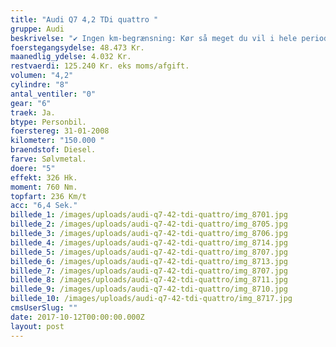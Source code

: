 ```yaml
---
title: "Audi Q7 4,2 TDi quattro "
gruppe: Audi
beskrivelse: "✔ Ingen km-begrænsning: Kør så meget du vil i hele perioden.\n\n✔ Mulighed for garanti på bilen i hele leasingperioden: Ingen uventede. værksteds regninger.\n\n✔ Vi tilbyder forsikring med fuld kasko helt ned til 18 år.\n\n✔ Skal vi hjælpe dig med at finde drømmebilen, tilbyder vi Danmarks bedste og bedste leasingpakker.\n\nKontakt os for mere info eller en prøvetur\n\n"
foerstegangsydelse: 48.473 Kr.
maanedlig_ydelse: 4.032 Kr.
restvaerdi: 125.240 Kr. eks moms/afgift.
volumen: "4,2"
cylindre: "8"
antal_ventiler: "0"
gear: "6"
traek: Ja.
btype: Personbil.
foerstereg: 31-01-2008
kilometer: "150.000 "
braendstof: Diesel.
farve: Sølvmetal.
doere: "5"
effekt: 326 Hk.
moment: 760 Nm.
topfart: 236 Km/t
acc: "6,4 Sek."
billede_1: /images/uploads/audi-q7-42-tdi-quattro/img_8701.jpg
billede_2: /images/uploads/audi-q7-42-tdi-quattro/img_8705.jpg
billede_3: /images/uploads/audi-q7-42-tdi-quattro/img_8706.jpg
billede_4: /images/uploads/audi-q7-42-tdi-quattro/img_8714.jpg
billede_5: /images/uploads/audi-q7-42-tdi-quattro/img_8707.jpg
billede_6: /images/uploads/audi-q7-42-tdi-quattro/img_8713.jpg
billede_7: /images/uploads/audi-q7-42-tdi-quattro/img_8707.jpg
billede_8: /images/uploads/audi-q7-42-tdi-quattro/img_8711.jpg
billede_9: /images/uploads/audi-q7-42-tdi-quattro/img_8710.jpg
billede_10: /images/uploads/audi-q7-42-tdi-quattro/img_8717.jpg
cmsUserSlug: ""
date: 2017-10-12T00:00:00.000Z
layout: post
---
```


